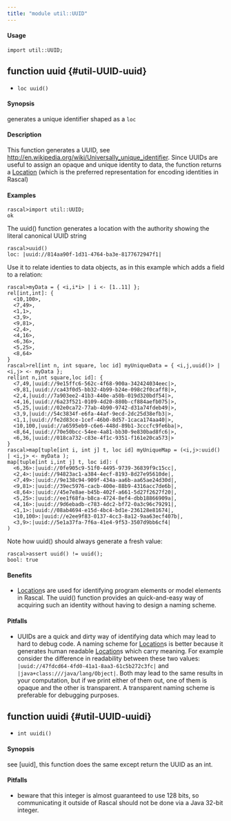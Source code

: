 ```yaml
---
title: "module util::UUID"
---
```


#### Usage

`import util::UUID;`


## function uuid {#util-UUID-uuid}

* ``loc uuid()``


#### Synopsis

generates a unique identifier shaped as a `loc`

#### Description

This function generates a UUID, see http://en.wikipedia.org/wiki/Universally_unique_identifier.
Since UUIDs are useful to assign an opaque and unique identity to data, the function returns
a [Location](../../Rascal/Expressions/Values/Location) (which is the preferred representation for encoding identities in Rascal)

#### Examples


```rascal-shell
rascal>import util::UUID;
ok
```

The uuid() function generates a location with the authority showing the literal canonical UUID string

```rascal-shell
rascal>uuid()
loc: |uuid://814aa90f-1d31-4764-ba3e-8177672947f1|
```

Use it to relate identies to data objects, as in this example which adds a field to a relation:


```rascal-shell
rascal>myData = { <i,i*i> | i <- [1..11] }; 
rel[int,int]: {
  <10,100>,
  <7,49>,
  <1,1>,
  <3,9>,
  <9,81>,
  <2,4>,
  <4,16>,
  <6,36>,
  <5,25>,
  <8,64>
}
rascal>rel[int n, int square, loc id] myUniqueData = { <i,j,uuid()> | <i,j> <- myData };
rel[int n,int square,loc id]: {
  <7,49,|uuid://9e15ffc6-562c-4f68-900a-342424034eec|>,
  <9,81,|uuid://ca43f0d5-bb32-4b99-b24e-098c2f0caff8|>,
  <2,4,|uuid://7a903ee2-41b3-440e-a50b-019d320bdf54|>,
  <4,16,|uuid://6a23f521-0109-4d20-880b-cf884aefb075|>,
  <5,25,|uuid://02e0ca72-77ab-4b90-9742-d31a74fdeb49|>,
  <3,9,|uuid://54c3834f-e6fa-44af-9ecd-2dc25d38efb3|>,
  <1,1,|uuid://fe2d83ce-1cef-46b0-8d57-1caca174aa40|>,
  <10,100,|uuid://a6595eb9-c6e6-448d-89b1-3cccfc9fe6ba|>,
  <8,64,|uuid://70e50bcc-54ee-4a81-bb30-9e830bad8fc6|>,
  <6,36,|uuid://018ca732-c83e-4f1c-9351-f161e20ca573|>
}
rascal>map[tuple[int i, int j] t, loc id] myUniqueMap = (<i,j>:uuid() | <i,j> <- myData );
map[tuple[int i,int j] t, loc id]: (
  <6,36>:|uuid://0fe905c9-51f0-4495-9739-36839f9c15cc|,
  <2,4>:|uuid://94823ac1-a384-4ecf-8193-8d27e95610de|,
  <7,49>:|uuid://9e138c94-909f-434a-aa6b-aa65ae24d30d|,
  <9,81>:|uuid://39ec5976-cacb-400e-88b9-4316acc7de6b|,
  <8,64>:|uuid://45e7e8ae-b45b-402f-a661-5d27f2627f20|,
  <5,25>:|uuid://ee1f68fa-b8ca-4724-8ef4-dbb18866909a|,
  <4,16>:|uuid://9d6ebadb-c783-4dc2-bf72-0a3c96c79291|,
  <1,1>:|uuid://08ab4694-e15d-4bc4-bd1e-236128e81674|,
  <10,100>:|uuid://e2ee9f83-0137-4cc3-8a12-9aa63ecf407b|,
  <3,9>:|uuid://5e1a37fa-7f6a-41e4-9f53-3507d9bb6cf4|
)
```
Note how uuid() should always generate a fresh value:

```rascal-shell
rascal>assert uuid() != uuid(); 
bool: true
```

#### Benefits

*  [Location](../../Rascal/Expressions/Values/Location)s are used for identifying program elements or model elements in Rascal. The uuid() function provides
an quick-and-easy way of acquiring such an identity without having to design a naming scheme.

#### Pitfalls

*  UUIDs are a quick and dirty way of identifying data which may lead to hard to debug code. A naming scheme for [Location](../../Rascal/Expressions/Values/Location)s is better because it generates human readable
[Location](../../Rascal/Expressions/Values/Location)s which carry meaning. For example consider the difference in readability between these two values:
`|uuid://47fdcd64-4fd0-41a1-8aa3-61c5b272c3fc|` and `|java+class:///java/lang/Object|`. Both may lead to the same 
results in your computation, but if we print either of them out, one of them is opaque and the other is transparent. A transparent naming scheme is preferable for
debugging purposes.

## function uuidi {#util-UUID-uuidi}

* ``int uuidi()``


#### Synopsis

see [uuid], this function does the same except return the UUID as an int.

#### Pitfalls

*  beware that this integer is almost guaranteed to use 128 bits, so communicating it outside of
Rascal should not be done via a Java 32-bit integer.

